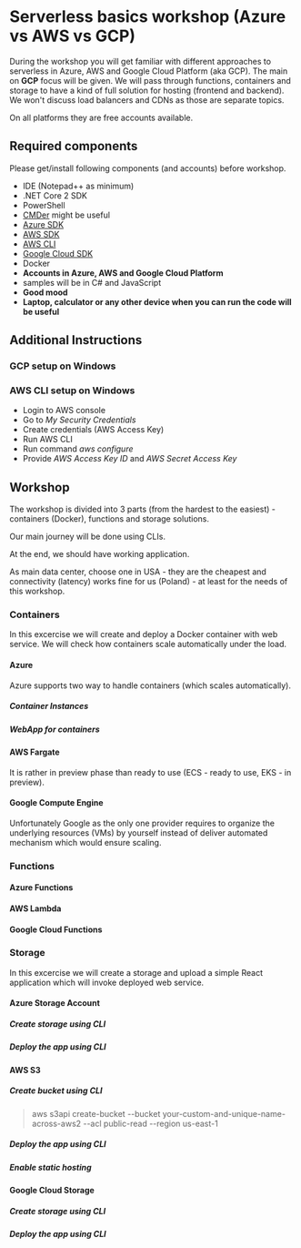 # Serverless basics workshop (Azure vs AWS vs GCP)

During the workshop you will get familiar with different approaches to serverless in Azure, AWS and Google Cloud Platform (aka GCP). The main on **GCP** focus will be given. We will pass through functions, containers and storage to have a kind of full solution for hosting (frontend and backend). We won't discuss load balancers and CDNs as those are separate topics.

On all platforms they are free accounts available.

## Required components

Please get/install following components (and accounts) before workshop.

* IDE (Notepad++ as minimum)
* .NET Core 2 SDK
* PowerShell
* [CMDer](http://cmder.net/) might be useful
* [Azure SDK](https://azure.microsoft.com/pl-pl/downloads/)
* [AWS SDK](https://aws.amazon.com/tools/)
* [AWS CLI](https://aws.amazon.com/cli/)
* [Google Cloud SDK](https://cloud.google.com/sdk/)
* Docker
* **Accounts in Azure, AWS and Google Cloud Platform**
* samples will be in C# and JavaScript
* **Good mood**
* **Laptop, calculator or any other device when you can run the code will be useful**

## Additional Instructions
### GCP setup on Windows

### AWS CLI setup on Windows

- Login to AWS console
- Go to _My Security Credentials_
- Create credentials (AWS Access Key)
- Run AWS CLI
- Run command _aws configure_
- Provide _AWS Access Key ID_ and _AWS Secret Access Key_

## Workshop

The workshop is divided into 3 parts (from the hardest to the easiest) - containers (Docker), functions and storage solutions.

Our main journey will be done using CLIs.

At the end, we should have working application.

As main data center, choose one in USA - they are the cheapest and connectivity (latency) works fine for us (Poland) - at least for the needs of this workshop.

### Containers

In this excercise we will create and deploy a Docker container with web service. We will check how containers scale automatically under the load.

#### Azure

Azure supports two way to handle containers (which scales automatically).

##### Container Instances

> 

##### WebApp for containers

#### AWS Fargate

It is rather in preview phase than ready to use (ECS - ready to use, EKS - in preview).

#### Google Compute Engine

Unfortunately Google as the only one provider requires to organize the underlying resources (VMs) by yourself instead of deliver automated mechanism which would ensure scaling.

### Functions

#### Azure Functions

#### AWS Lambda

#### Google Cloud Functions


### Storage

In this excercise we will create a storage and upload a simple React application which will invoke deployed web service.

#### Azure Storage Account

##### Create storage using CLI

##### Deploy the app using CLI

#### AWS S3

##### Create bucket using CLI

> aws s3api create-bucket --bucket your-custom-and-unique-name-across-aws2 --acl public-read --region us-east-1

##### Deploy the app using CLI

##### Enable static hosting

#### Google Cloud Storage

##### Create storage using CLI

##### Deploy the app using CLI